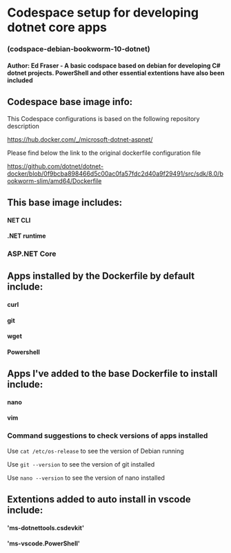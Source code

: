 # Codespace setup for developing dotnet core apps

### (codspace-debian-bookworm-10-dotnet)

#### Author: Ed Fraser - A basic codspace based on debian for developing C# dotnet projects. PowerShell and other essential extentions have also been included

## Codespace base image info:

This Codespace configurations is based on the following repository description 

https://hub.docker.com/_/microsoft-dotnet-aspnet/

Please find below the link to the original dockerfile configuration file

https://github.com/dotnet/dotnet-docker/blob/0f9bcba898466d5c00ac0fa57fdc2d40a9f29491/src/sdk/8.0/bookworm-slim/amd64/Dockerfile

## This base image includes:

#### NET CLI <br>
#### .NET runtime <br>
### ASP.NET Core <br>

## Apps installed by the Dockerfile by default include:

#### curl <br>
#### git <br>
#### wget <br>
#### Powershell <br>

## Apps I've added to the base Dockerfile to install include:

#### nano <br>
#### vim <br>

### Command suggestions to check versions of apps installed

Use ` cat /etc/os-release ` to see the version of Debian running <br>

Use ` git --version ` to see the version of git installed <br>

Use ` nano --version ` to see the version of nano installed <br>

## Extentions added to auto install in vscode include: <br>

#### 'ms-dotnettools.csdevkit' <br>
#### 'ms-vscode.PowerShell' <br>

